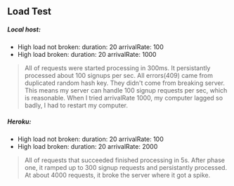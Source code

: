 ## Load Test
##### Local host:
* High load not broken:
    duration: 20
    arrivalRate: 100
* High load broken:
    duration: 20
    arrivalRate: 1000

> All of requests were started processing in 300ms. It persistantly processed about 100 signups per sec. All errors(409) came from duplicated random hash key. They didn't come from breaking server. This means my server can handle 100 signup requests per sec, which is reasonable. When I tried arrivalRate 1000, my computer lagged so badly, I had to restart my computer.

##### Heroku:
* High load not broken:
    duration: 20
    arrivalRate: 100
* High load broken:
    duration: 20
    arrivalRate: 2000

> All of requests that succeeded finished processing in 5s. After phase one, it ramped up to 300 signup requests and persistantly processed. At about 4000 requests, it broke the server where it got a spike. 
